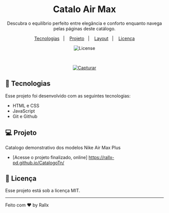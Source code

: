<h1 align="center"> Catalo Air Max </h1>

<p align="center">
Descubra o equilíbrio perfeito entre elegância e conforto enquanto navega pelas páginas deste catálogo. <br/>


<p align="center">
  <a href="#-tecnologias">Tecnologias</a>&nbsp;&nbsp;&nbsp;|&nbsp;&nbsp;&nbsp;
  <a href="#-projeto">Projeto</a>&nbsp;&nbsp;&nbsp;|&nbsp;&nbsp;&nbsp;
  <a href="#-layout">Layout</a>&nbsp;&nbsp;&nbsp;|&nbsp;&nbsp;&nbsp;
  <a href="#memo-licença">Licença</a>
</p>

<p align="center">
  <img alt="License" src="https://img.shields.io/static/v1?label=license&message=MIT&color=49AA26&labelColor=000000">
</p>

<br>

<p align="center">
<a href="https://ibb.co/BjTFvVZ"><img src="https://i.ibb.co/QnYthFN/Capturar.png" alt="Capturar" border="0"></a>
</p>

## 🚀 Tecnologias

Esse projeto foi desenvolvido com as seguintes tecnologias:

- HTML e CSS
- JavaScript
- Git e Github

## 💻 Projeto

Catalogo demonstrativo dos modelos Nike Air Max Plus

- [Acesse o projeto finalizado, online] https://rallx-pd.github.io/CatalogoTn/

<p aling="center">
 
</p>




## :memo: Licença

Esse projeto está sob a licença MIT.

---

Feito com ♥ by Rallx

